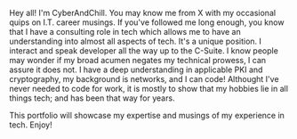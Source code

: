 Hey all! I'm CyberAndChill. You may know me from X with my occasional quips on I.T. career musings. If you've followed me long enough, you know that I have a consulting role in tech which allows me to have an understanding into almost all aspects of tech. It's a unique position. I interact and speak developer all the way up to the C-Suite. I know people may wonder if my broad acumen negates my technical prowess, I can assure it does not. I have a deep understanding in applicable PKI and cryptography, my background is networks, and I can code! Althought I've never needed to code for work, it is mostly to show that my hobbies lie in all things tech; and has been that way for years.

This portfolio will showcase my expertise and musings of my experience in tech. Enjoy!
